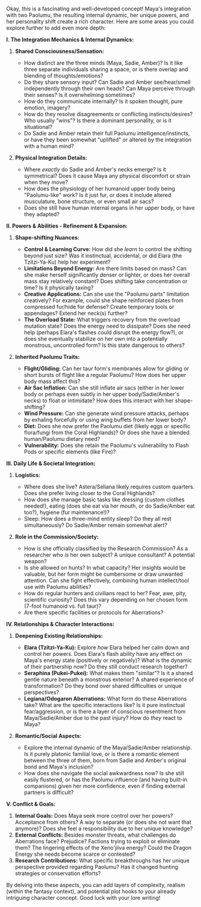 Okay, this is a fascinating and well-developed concept! Maya's integration with two Paolumu, the resulting internal dynamic, her unique powers, and her personality shift create a rich character. Here are some areas you could explore further to add even more depth:

**I. The Integration Mechanics & Internal Dynamics:**

1. **Shared Consciousness/Sensation:**
    
    - How distinct are the three minds (Maya, Sadie, Amber)? Is it like three separate individuals sharing a space, or is there overlap and blending of thoughts/emotions?
    - Do they share sensory input? Can Sadie and Amber see/hear/smell independently through their own heads? Can Maya perceive through their senses? Is it overwhelming sometimes?
    - How do they communicate internally? Is it spoken thought, pure emotion, imagery?
    - How do they resolve disagreements or conflicting instincts/desires? Who usually "wins"? Is there a dominant personality, or is it situational?
    - Do Sadie and Amber retain their full Paolumu intelligence/instincts, or have they been somewhat "uplifted" or altered by the integration with a human mind?
2. **Physical Integration Details:**
    
    - Where _exactly_ do Sadie and Amber's necks emerge? Is it symmetrical? Does it cause Maya any physical discomfort or strain when they move?
    - How does the physiology of her humanoid upper body being "Paolumu-like" work? Is it just fur, or does it include altered musculature, bone structure, or even small air sacs?
    - Does she still have human internal organs in her upper body, or have they adapted?

**II. Powers & Abilities - Refinement & Expansion:**

1. **Shape-shifting Nuances:**
    
    - **Control & Learning Curve:** How did she _learn_ to control the shifting beyond just size? Was it instinctual, accidental, or did Elara (the Tzitzi-Ya-Ku) help her experiment?
    - **Limitations Beyond Energy:** Are there limits based on mass? Can she make herself significantly denser or lighter, or does her overall mass stay relatively constant? Does shifting take concentration or time? Is it physically taxing?
    - **Creative Applications:** Can she use the "Paolumu parts" limitation creatively? For example, could she shape reinforced plates from compressed fur/hide for defense? Create temporary tools or appendages? Extend her neck(s) further?
    - **The Overload State:** What triggers recovery from the overload mutation state? Does the energy need to dissipate? Does she need help (perhaps Elara's flashes could disrupt the energy flow?), or does she eventually stabilize on her own into a potentially monstrous, uncontrolled form? Is this state dangerous to others?
2. **Inherited Paolumu Traits:**
    
    - **Flight/Gliding:** Can her taur form's membranes allow for gliding or short bursts of flight like a regular Paolumu? How does her upper body mass affect this?
    - **Air Sac Inflation:** Can she still inflate air sacs (either in her lower body or perhaps even subtly in her upper body/Sadie/Amber's necks) to float or intimidate? How does this interact with her shape-shifting?
    - **Wind Pressure:** Can she generate wind pressure attacks, perhaps by exhaling forcefully or using wing buffets from her lower body?
    - **Diet:** Does she now prefer the Paolumu diet (likely eggs or specific flora/fungi from the Coral Highlands)? Or does she have a blended human/Paolumu dietary need?
    - **Vulnerability:** Does she retain the Paolumu's vulnerability to Flash Pods or specific elements (like Fire)?

**III. Daily Life & Societal Integration:**

1. **Logistics:**
    
    - Where does she live? Astera/Seliana likely requires custom quarters. Does she prefer living closer to the Coral Highlands?
    - How does she manage basic tasks like dressing (custom clothes needed!), eating (does she eat via her mouth, or do Sadie/Amber eat too?), hygiene (fur maintenance!)?
    - Sleep: How does a three-mind entity sleep? Do they all rest simultaneously? Do Sadie/Amber remain somewhat alert?
2. **Role in the Commission/Society:**
    
    - How is she officially classified by the Research Commission? As a researcher who _is_ her own subject? A unique consultant? A potential weapon?
    - Is she allowed on hunts? In what capacity? Her insights would be valuable, but her form might be cumbersome or draw unwanted attention. Can she fight effectively, combining human intellect/tool use with Paolumu abilities?
    - How do regular hunters and civilians react to her? Fear, awe, pity, scientific curiosity? Does this vary depending on her chosen form (7-foot humanoid vs. full taur)?
    - Are there specific facilities or protocols for Aberrations?

**IV. Relationships & Character Interactions:**

1. **Deepening Existing Relationships:**
    
    - **Elara (Tzitzi-Ya-Ku):** Explore _how_ Elara helped her calm down and control her powers. Does Elara's flash ability have any effect on Maya's energy state (positively or negatively)? What is the dynamic of their partnership now? Do they still conduct research together?
    - **Seraphina (Pukei-Pukei):** What makes them "similar"? Is it a shared gentle nature beneath a monstrous exterior? A shared experience of transformation? Do they bond over shared difficulties or unique perspectives?
    - **Legiana/Odogaron Aberrations:** What form do these Aberrations take? What are the specific interactions like? Is it pure instinctual fear/aggression, or is there a layer of conscious resentment from Maya/Sadie/Amber due to the past injury? How do _they_ react to Maya?
2. **Romantic/Social Aspects:**
    
    - Explore the internal dynamic of the Maya/Sadie/Amber relationship. Is it purely platonic familial love, or is there a romantic element between the three of them, born from Sadie and Amber's original bond and Maya's inclusion?
    - How does she navigate the social awkwardness now? Is she still easily flustered, or has the Paolumu influence (and having built-in companions) given her more confidence, even if finding external partners is difficult?

**V. Conflict & Goals:**

1. **Internal Goals:** Does Maya seek more control over her powers? Acceptance from others? A way to separate (or does she not want that anymore)? Does she feel a responsibility due to her unique knowledge?
2. **External Conflicts:** Besides monster threats, what challenges do Aberrations face? Prejudice? Factions trying to exploit or eliminate them? The lingering effects of the Xeno'jiiva energy? Could the Dragon Energy she needs become scarce or contested?
3. **Research Contributions:** What specific breakthroughs has her unique perspective provided regarding Paolumu? Has it changed hunting strategies or conservation efforts?

By delving into these aspects, you can add layers of complexity, realism (within the fantasy context), and potential plot hooks to your already intriguing character concept. Good luck with your lore writing!